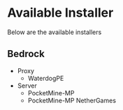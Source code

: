 
# Available Installer

Below are the available installers

## Bedrock

- Proxy
  - WaterdogPE
- Server
  - PocketMine-MP
  - PocketMine-MP NetherGames
  
